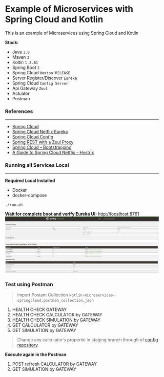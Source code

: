 # Example of Microservices with Spring Cloud and Kotlin

This is an example of Microservices using Spring Cloud and Kotlin

**Stack:**
- Java `1.8`
- Maven `3`
- Koltin `1.3.61`
- Spring Boot `2`
- Spring Cloud `Hoxton.RELEASE`
- Server Register/Discover `Eureka`
- Spring Cloud `Config Server`
- Api Gateway `Zuul`
- Actuator
- Postman


### References
--------------

- [Spring Cloud][0]
- [Spring Cloud Netflix Eureka][1]
- [Spring Cloud Config][2]
- [Spring REST with a Zuul Proxy][3]
- [Spring Cloud – Bootstrapping](https://www.baeldung.com/spring-cloud-bootstrapping)
- [A Guide to Spring Cloud Netflix – Hystrix](https://www.baeldung.com/spring-cloud-netflix-hystrix)


### Running all Services Local
-----------------

**Required Local Installed**

- Docker
- docker-compose

```
./run.sh
```

**Wait for complete boot and verify Eureka UI:** http://localhost:8761
![Eureka](docs/eureka-ui.png)


### Test using Postman

> Import Postam Collection `kotlin-microservices-springcloud.postman_collection.json`

1. HEALTH CHECK GATEWAY
2. HEALTH CHECK CALCULATOR by GATEWAY
3. HEALTH CHECK SIMULATION by GATEWAY
4. GET CALCULATOR by GATEWAY
5. GET SIMULATION by GATEWAY

> Change any calculator's propertie in staging branch through of [config repository](https://github.com/fabianogoes/config-server-repo)

**Execute again in the Postman**

1. POST refresh CALCULATOR by GATEWAY
2. GET SIMULATION by GATEWAY

[0]: https://spring.io/projects/spring-cloud
[1]: https://cloud.spring.io/spring-cloud-netflix/reference/html/
[2]: https://cloud.spring.io/spring-cloud-config/reference/html/
[3]: https://www.baeldung.com/spring-rest-with-zuul-proxy
